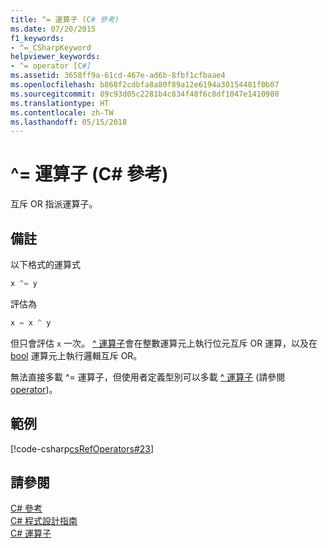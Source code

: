 ```yaml
---
title: ^= 運算子 (C# 參考)
ms.date: 07/20/2015
f1_keywords:
- ^=_CSharpKeyword
helpviewer_keywords:
- ^= operator [C#]
ms.assetid: 3658ff9a-61cd-467e-ad6b-8fbf1cfbaae4
ms.openlocfilehash: b868f2cdbfa8a80f89a12e6194a30154481f0b07
ms.sourcegitcommit: 89c93d05c2281b4c834f48f6c8df1047e1410980
ms.translationtype: HT
ms.contentlocale: zh-TW
ms.lasthandoff: 05/15/2018
---
```

# <a name="-operator-c-reference"></a>^= 運算子 (C# 參考)
互斥 OR 指派運算子。  
  
## <a name="remarks"></a>備註  
 以下格式的運算式  
  
```csharp  
x ^= y  
```  
  
 評估為  
  
```csharp  
x = x ^ y  
```  
  
 但只會評估 `x` 一次。 [^ 運算子](../../../csharp/language-reference/operators/xor-operator.md)會在整數運算元上執行位元互斥 OR 運算，以及在 [bool](../../../csharp/language-reference/keywords/bool.md) 運算元上執行邏輯互斥 OR。  
  
 無法直接多載 ^= 運算子，但使用者定義型別可以多載 [^ 運算子](../../../csharp/language-reference/operators/xor-operator.md) (請參閱 [operator](../../../csharp/language-reference/keywords/operator.md))。  
  
## <a name="example"></a>範例  
 [!code-csharp[csRefOperators#23](../../../csharp/language-reference/operators/codesnippet/CSharp/xor-assignment-operator_1.cs)]  
  
## <a name="see-also"></a>請參閱  
 [C# 參考](../../../csharp/language-reference/index.md)  
 [C# 程式設計指南](../../../csharp/programming-guide/index.md)  
 [C# 運算子](../../../csharp/language-reference/operators/index.md)
